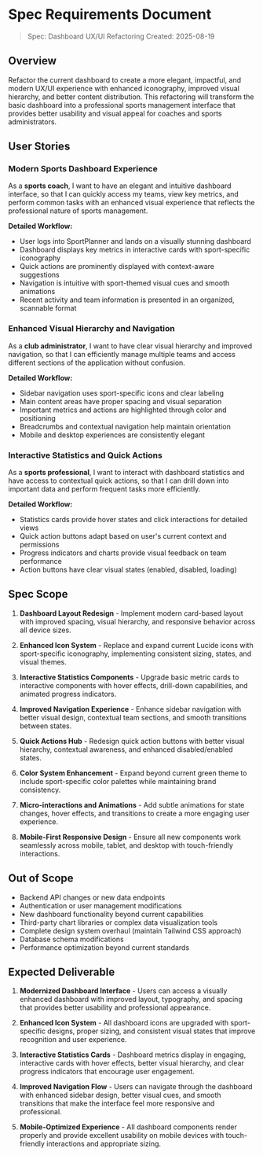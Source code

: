 # Spec Requirements Document

> Spec: Dashboard UX/UI Refactoring
> Created: 2025-08-19

## Overview

Refactor the current dashboard to create a more elegant, impactful, and modern UX/UI experience with enhanced iconography, improved visual hierarchy, and better content distribution. This refactoring will transform the basic dashboard into a professional sports management interface that provides better usability and visual appeal for coaches and sports administrators.

## User Stories

### Modern Sports Dashboard Experience

As a **sports coach**, I want to have an elegant and intuitive dashboard interface, so that I can quickly access my teams, view key metrics, and perform common tasks with an enhanced visual experience that reflects the professional nature of sports management.

**Detailed Workflow:**
- User logs into SportPlanner and lands on a visually stunning dashboard
- Dashboard displays key metrics in interactive cards with sport-specific iconography
- Quick actions are prominently displayed with context-aware suggestions
- Navigation is intuitive with sport-themed visual cues and smooth animations
- Recent activity and team information is presented in an organized, scannable format

### Enhanced Visual Hierarchy and Navigation

As a **club administrator**, I want to have clear visual hierarchy and improved navigation, so that I can efficiently manage multiple teams and access different sections of the application without confusion.

**Detailed Workflow:**
- Sidebar navigation uses sport-specific icons and clear labeling
- Main content areas have proper spacing and visual separation
- Important metrics and actions are highlighted through color and positioning
- Breadcrumbs and contextual navigation help maintain orientation
- Mobile and desktop experiences are consistently elegant

### Interactive Statistics and Quick Actions

As a **sports professional**, I want to interact with dashboard statistics and have access to contextual quick actions, so that I can drill down into important data and perform frequent tasks more efficiently.

**Detailed Workflow:**
- Statistics cards provide hover states and click interactions for detailed views
- Quick action buttons adapt based on user's current context and permissions
- Progress indicators and charts provide visual feedback on team performance
- Action buttons have clear visual states (enabled, disabled, loading)

## Spec Scope

1. **Dashboard Layout Redesign** - Implement modern card-based layout with improved spacing, visual hierarchy, and responsive behavior across all device sizes.

2. **Enhanced Icon System** - Replace and expand current Lucide icons with sport-specific iconography, implementing consistent sizing, states, and visual themes.

3. **Interactive Statistics Components** - Upgrade basic metric cards to interactive components with hover effects, drill-down capabilities, and animated progress indicators.

4. **Improved Navigation Experience** - Enhance sidebar navigation with better visual design, contextual team sections, and smooth transitions between states.

5. **Quick Actions Hub** - Redesign quick action buttons with better visual hierarchy, contextual awareness, and enhanced disabled/enabled states.

6. **Color System Enhancement** - Expand beyond current green theme to include sport-specific color palettes while maintaining brand consistency.

7. **Micro-interactions and Animations** - Add subtle animations for state changes, hover effects, and transitions to create a more engaging user experience.

8. **Mobile-First Responsive Design** - Ensure all new components work seamlessly across mobile, tablet, and desktop with touch-friendly interactions.

## Out of Scope

- Backend API changes or new data endpoints
- Authentication or user management modifications
- New dashboard functionality beyond current capabilities
- Third-party chart libraries or complex data visualization tools
- Complete design system overhaul (maintain Tailwind CSS approach)
- Database schema modifications
- Performance optimization beyond current standards

## Expected Deliverable

1. **Modernized Dashboard Interface** - Users can access a visually enhanced dashboard with improved layout, typography, and spacing that provides better usability and professional appearance.

2. **Enhanced Icon System** - All dashboard icons are upgraded with sport-specific designs, proper sizing, and consistent visual states that improve recognition and user experience.

3. **Interactive Statistics Cards** - Dashboard metrics display in engaging, interactive cards with hover effects, better visual hierarchy, and clear progress indicators that encourage user engagement.

4. **Improved Navigation Flow** - Users can navigate through the dashboard with enhanced sidebar design, better visual cues, and smooth transitions that make the interface feel more responsive and professional.

5. **Mobile-Optimized Experience** - All dashboard components render properly and provide excellent usability on mobile devices with touch-friendly interactions and appropriate sizing.